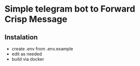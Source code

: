 # Simple telegram bot to Forward Crisp Message

## Instalation
- create .env from .env.example
- edit as needed
- build via docker